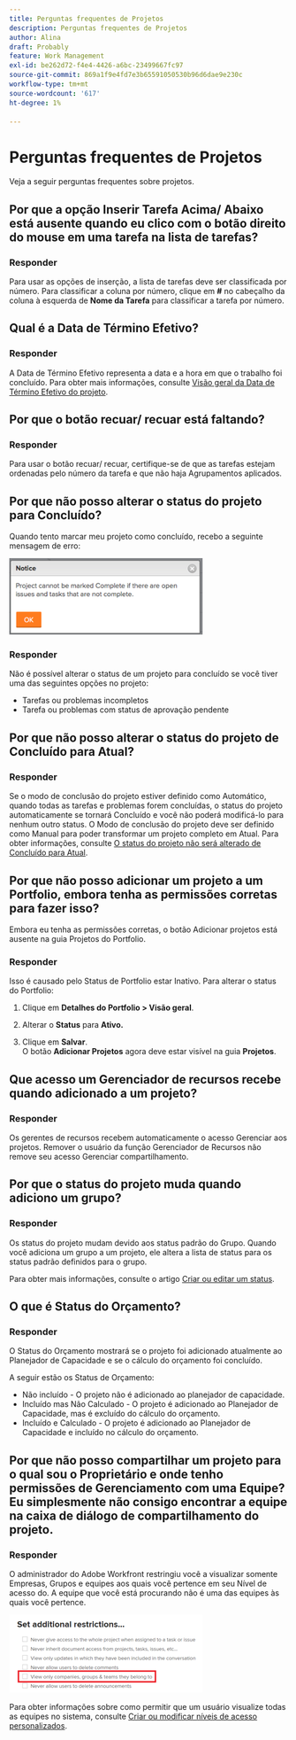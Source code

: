 ```yaml
---
title: Perguntas frequentes de Projetos
description: Perguntas frequentes de Projetos
author: Alina
draft: Probably
feature: Work Management
exl-id: be262d72-f4e4-4426-a6bc-23499667fc97
source-git-commit: 869a1f9e4fd7e3b65591050530b96d6dae9e230c
workflow-type: tm+mt
source-wordcount: '617'
ht-degree: 1%

---
```


# Perguntas frequentes de Projetos

Veja a seguir perguntas frequentes sobre projetos.

## Por que a opção Inserir Tarefa Acima/ Abaixo está ausente quando eu clico com o botão direito do mouse em uma tarefa na lista de tarefas?

### Responder

Para usar as opções de inserção, a lista de tarefas deve ser classificada por número. Para classificar a coluna por número, clique em **#** no cabeçalho da coluna à esquerda de **Nome da Tarefa** para classificar a tarefa por número.

## Qual é a Data de Término Efetivo?

### Responder

A Data de Término Efetivo representa a data e a hora em que o trabalho foi concluído. Para obter mais informações, consulte [Visão geral da Data de Término Efetivo do projeto](../../../manage-work/projects/planning-a-project/project-actual-completion-date.md).

## Por que o botão recuar/ recuar está faltando?

### Responder

Para usar o botão recuar/ recuar, certifique-se de que as tarefas estejam ordenadas pelo número da tarefa e que não haja Agrupamentos aplicados.

## Por que não posso alterar o status do projeto para Concluído?

Quando tento marcar meu projeto como concluído, recebo a seguinte mensagem de erro:

![Project_FAQ_Complete_Error_message.png](assets/project-faq-complete-error-message-350x138.png)

### Responder

Não é possível alterar o status de um projeto para concluído se você tiver uma das seguintes opções no projeto:

* Tarefas ou problemas incompletos
* Tarefa ou problemas com status de aprovação pendente

## Por que não posso alterar o status do projeto de Concluído para Atual?

### Responder

Se o modo de conclusão do projeto estiver definido como Automático, quando todas as tarefas e problemas forem concluídas, o status do projeto automaticamente se tornará Concluído e você não poderá modificá-lo para nenhum outro status. O Modo de conclusão do projeto deve ser definido como Manual para poder transformar um projeto completo em Atual. Para obter informações, consulte [O status do projeto não será alterado de Concluído para Atual](../../../manage-work/projects/tips-tricks-and-troubleshooting/project-status-does-not-change-from-complete-to-current.md).

## Por que não posso adicionar um projeto a um Portfolio, embora tenha as permissões corretas para fazer isso?

Embora eu tenha as permissões corretas, o botão Adicionar projetos está ausente na guia Projetos do Portfolio.

### Responder

Isso é causado pelo Status de Portfolio estar Inativo. Para alterar o status do Portfolio:

1. Clique em **Detalhes do Portfolio > Visão geral**.
1. Alterar o **Status** para **Ativo.**

1. Clique em **Salvar**.\
   O botão **Adicionar Projetos** agora deve estar visível na guia **Projetos**.

## Que acesso um Gerenciador de recursos recebe quando adicionado a um projeto?

### Responder

Os gerentes de recursos recebem automaticamente o acesso Gerenciar aos projetos. Remover o usuário da função Gerenciador de Recursos não remove seu acesso Gerenciar compartilhamento.

## Por que o status do projeto muda quando adiciono um grupo?

### Responder

Os status do projeto mudam devido aos status padrão do Grupo. Quando você adiciona um grupo a um projeto, ele altera a lista de status para os status padrão definidos para o grupo.

Para obter mais informações, consulte o artigo [Criar ou editar um status](../../../administration-and-setup/customize-workfront/creating-custom-status-and-priority-labels/create-or-edit-a-status.md).

## O que é Status do Orçamento?

### Responder

O Status do Orçamento mostrará se o projeto foi adicionado atualmente ao Planejador de Capacidade e se o cálculo do orçamento foi concluído.

A seguir estão os Status de Orçamento:

* Não incluído - O projeto não é adicionado ao planejador de capacidade.
* Incluído mas Não Calculado - O projeto é adicionado ao Planejador de Capacidade, mas é excluído do cálculo do orçamento.
* Incluído e Calculado - O projeto é adicionado ao Planejador de Capacidade e incluído no cálculo do orçamento.

## Por que não posso compartilhar um projeto para o qual sou o Proprietário e onde tenho permissões de Gerenciamento com uma Equipe? Eu simplesmente não consigo encontrar a equipe na caixa de diálogo de compartilhamento do projeto.

### Responder

O administrador do Adobe Workfront restringiu você a visualizar somente Empresas, Grupos e equipes aos quais você pertence em seu Nível de acesso do. A equipe que você está procurando não é uma das equipes às quais você pertence.

![](assets/view-only-team-groups-companies-they-belong-to-350x141.png)

Para obter informações sobre como permitir que um usuário visualize todas as equipes no sistema, consulte [Criar ou modificar níveis de acesso personalizados](../../../administration-and-setup/add-users/configure-and-grant-access/create-modify-access-levels.md).
